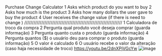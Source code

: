 Purchase Change Calculator
1 Asks which product do you want to buy
2 Asks how much is the product
3 Asks how many dollars the user gave to buy the product
4 User receives the change value (if there is need to change )
///////////////////////////////////////////////////////////////
1 Calculadora de troco da compra
2 Pergunta qual produto você deseja comprar (guarda informação)
3 Pergunta quanto custa o produto (guarda informação)
4 Pergunta quantos ($) o usuário deu para comprar o produto (guarda informação)
5 O valor é calculado 
6 O usuário recebe o valor da alteração (caso haja necessidade de troco)
https://youtu.be/2dnXPjVGcYw
![image](https://gyazo.com/5ffc645c203332da96ca0ba4bfe8fbcb.png)

